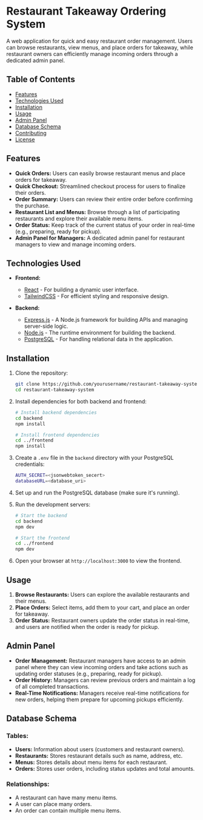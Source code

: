 # Restaurant Takeaway Ordering System

A web application for quick and easy restaurant order management. Users can browse restaurants, view menus, and place orders for takeaway, while restaurant owners can efficiently manage incoming orders through a dedicated admin panel.

## Table of Contents

- [Features](#features)
- [Technologies Used](#technologies-used)
- [Installation](#installation)
- [Usage](#usage)
- [Admin Panel](#admin-panel)
- [Database Schema](#database-schema)
- [Contributing](#contributing)
- [License](#license)

## Features

- **Quick Orders:** Users can easily browse restaurant menus and place orders for takeaway.
- **Quick Checkout:** Streamlined checkout process for users to finalize their orders.
- **Order Summary:** Users can review their entire order before confirming the purchase.
- **Restaurant List and Menus:** Browse through a list of participating restaurants and explore their available menu items.
- **Order Status:** Keep track of the current status of your order in real-time (e.g., preparing, ready for pickup).
- **Admin Panel for Managers:** A dedicated admin panel for restaurant managers to view and manage incoming orders.

## Technologies Used

- **Frontend:**

  - [React](https://reactjs.org/) - For building a dynamic user interface.
  - [TailwindCSS](https://tailwindcss.com/) - For efficient styling and responsive design.

- **Backend:**
  - [Express.js](https://expressjs.com/) - A Node.js framework for building APIs and managing server-side logic.
  - [Node.js](https://nodejs.org/) - The runtime environment for building the backend.
  - [PostgreSQL](https://www.postgresql.org/) - For handling relational data in the application.

## Installation

1. Clone the repository:

   ```bash
   git clone https://github.com/yourusername/restaurant-takeaway-system.git
   cd restaurant-takeaway-system
   ```

2. Install dependencies for both backend and frontend:

   ```bash
   # Install backend dependencies
   cd backend
   npm install

   # Install frontend dependencies
   cd ../frontend
   npm install
   ```

3. Create a `.env` file in the `backend` directory with your PostgreSQL credentials:

   ```bash
   AUTH_SECRET=<jsonwebtoken_secert>
   databaseURL=<database_uri>
   ```

4. Set up and run the PostgreSQL database (make sure it's running).

5. Run the development servers:

   ```bash
   # Start the backend
   cd backend
   npm dev

   # Start the frontend
   cd ../frontend
   npm dev
   ```

6. Open your browser at `http://localhost:3000` to view the frontend.

## Usage

1. **Browse Restaurants:** Users can explore the available restaurants and their menus.
2. **Place Orders:** Select items, add them to your cart, and place an order for takeaway.
3. **Order Status:** Restaurant owners update the order status in real-time, and users are notified when the order is ready for pickup.

## Admin Panel

- **Order Management:** Restaurant managers have access to an admin panel where they can view incoming orders and take actions such as updating order statuses (e.g., preparing, ready for pickup).
- **Order History:** Managers can review previous orders and maintain a log of all completed transactions.
- **Real-Time Notifications:** Managers receive real-time notifications for new orders, helping them prepare for upcoming pickups efficiently.

## Database Schema

### Tables:

- **Users:** Information about users (customers and restaurant owners).
- **Restaurants:** Stores restaurant details such as name, address, etc.
- **Menus:** Stores details about menu items for each restaurant.
- **Orders:** Stores user orders, including status updates and total amounts.

### Relationships:

- A restaurant can have many menu items.
- A user can place many orders.
- An order can contain multiple menu items.

